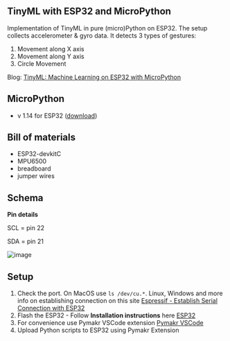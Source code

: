 ## TinyML with ESP32 and MicroPython
Implementation of TinyML in pure (micro)Python on ESP32. The setup collects accelerometer & gyro data. It detects 3 types of gestures:
  1. Movement along X axis
  2. Movement along Y axis
  3. Circle Movement

Blog: [TinyML: Machine Learning on ESP32 with MicroPython](https://dev.to/tkeyo/tinyml-machine-learning-on-esp32-with-micropython-38a6)

## MicroPython
- v 1.14 for ESP32 ([download](https://micropython.org/download/esp32/))

## Bill of materials

- ESP32-devkitC
- MPU6500
- breadboard
- jumper wires

## Schema

**Pin details**

SCL = pin 22

SDA = pin 21


![image](https://user-images.githubusercontent.com/47578763/154149241-2f44bd96-1dfe-452b-90a2-aa16dc9b7d36.png)

## Setup
1. Check the port. On MacOS use `ls /dev/cu.*`. Linux, Windows and more info on establishing connection on this site [Espressif - Establish Serial Connection with ESP32](-idf/en/latest/esp32/get-started/establish-serial-connection.html#)
2. Flash the ESP32 - Follow **Installation instructions** here [ESP32](https://micropython.org/download/esp32/)
3. For convenience use Pymakr VSCode extension [Pymakr VSCode](https://docs.pycom.io/gettingstarted/software/vscode/)
4. Upload Python scripts to ESP32 using Pymakr Extension
